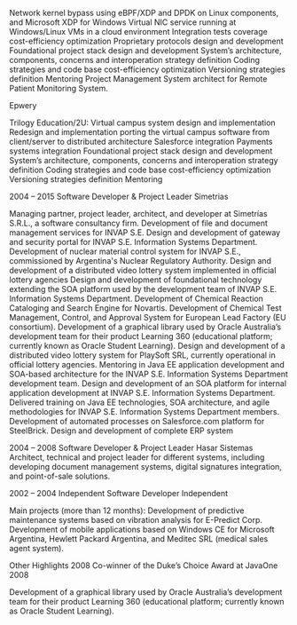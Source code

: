 


Network kernel bypass using eBPF/XDP and DPDK on Linux components, and Microsoft XDP for Windows
Virtual NIC service running at Windows/Linux VMs in a cloud environment
Integration tests coverage cost-efficiency optimization
Proprietary protocols design and development
Foundational project stack design and development
System’s architecture, components, concerns and interoperation strategy definition
Coding strategies and code base cost-efficiency optimization
Versioning strategies definition
Mentoring
Project Management
System architect for Remote Patient Monitoring System.


Epwery

Trilogy Education/2U: Virtual campus system design and implementation
Redesign and implementation porting the virtual campus software from client/server to distributed architecture
Salesforce integration
Payments systems integration
Foundational project stack design and development
System’s architecture, components, concerns and interoperation strategy definition
Coding strategies and code base cost-efficiency optimization
Versioning strategies definition
Mentoring




2004 – 2015	Software Developer & Project Leader					Simetrias

Managing partner, project leader, architect, and developer at Simetrías S.R.L., a software consultancy firm.
Development of file and document management services for INVAP S.E.
Design and development of gateway and security portal for INVAP S.E. Information Systems Department.
Development of nuclear material control system for INVAP S.E., commissioned by Argentina's Nuclear Regulatory Authority.
Design and development of a distributed video lottery system implemented in official lottery agencies
Design and development of foundational technology extending the SOA platform used by the development team of INVAP S.E. Information Systems Department.
Development of Chemical Reaction Cataloging and Search Engine for Novartis.
Development of Chemical Test Management, Control, and Approval System for European Lead Factory (EU consortium).
Development of a graphical library used by Oracle Australia’s development team for their product Learning 360 (educational platform; currently known as Oracle Student Learning).
Design and development of a distributed video lottery system for PlaySoft SRL, currently operational in official lottery agencies.
Mentoring in Java EE application development and SOA-based architecture for the INVAP S.E. Information Systems Department development team. Design and development of an SOA platform for internal application development at INVAP S.E. Information Systems Department.
Delivered training on Java EE technologies, SOA architecture, and agile methodologies for INVAP S.E. Information Systems Department members.
Development of automated processes on Salesforce.com platform for SteelBrick.
Design and development of complete ERP system


2004 – 2008	Software Developer & Project Leader					Hasar Sistemas
Architect, technical and project leader for different systems, including developing document management systems, digital signatures integration, and point-of-sale solutions.


2002 – 2004	Independent Software Developer						Independent

Main projects (more than 12 months):
Development of predictive maintenance systems based on vibration analysis for E-Predict Corp.
Development of mobile applications based on Windows CE for Microsoft Argentina, Hewlett Packard Argentina, and Meditec SRL (medical sales agent system).

Other Highlights
2008		Co-winner of the Duke’s Choice Award at JavaOne 2008

Development of a graphical library used by Oracle Australia’s development team for their product Learning 360 (educational platform; currently known as Oracle Student Learning).
